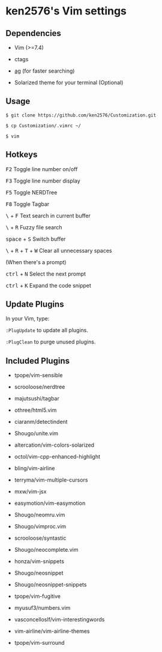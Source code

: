 # ken2576's Vim settings

## Dependencies

* Vim (>=7.4)

* ctags

* [ag](https://github.com/ggreer/the_silver_searcher) (for faster searching)

* Solarized theme for your terminal (Optional)

## Usage

```
$ git clone https://github.com/ken2576/Customization.git

$ cp Customization/.vimrc ~/

$ vim

```

## Hotkeys

<kbd>F2</kbd> Toggle line number on/off

<kbd>F3</kbd> Toggle line number display

<kbd>F5</kbd> Toggle NERDTree

<kbd>F8</kbd> Toggle Tagbar

<kbd>\\</kbd> + <kbd>F</kbd> Text search in current buffer

<kbd>\\</kbd> + <kbd>R</kbd> Fuzzy file search

<kbd>space</kbd> + <kbd>S</kbd> Switch buffer

<kbd>\\</kbd> + <kbd>R</kbd> + <kbd>T</kbd> + <kbd>W</kbd> Clear all unnecessary spaces

(When there's a prompt)

<kbd>ctrl</kbd> + <kbd>N</kbd> Select the next prompt

<kbd>ctrl</kbd> + <kbd>K</kbd> Expand the code snippet

## Update Plugins

In your Vim, type:

`:PlugUpdate` to update all plugins.

`:PlugClean` to purge unused plugins.

## Included Plugins

 * tpope/vim-sensible

 * scrooloose/nerdtree

 * majutsushi/tagbar

 * othree/html5.vim

 * ciaranm/detectindent

 * Shougo/unite.vim

 * altercation/vim-colors-solarized

 * octol/vim-cpp-enhanced-highlight

 * bling/vim-airline

 * terryma/vim-multiple-cursors

 * mxw/vim-jsx

 * easymotion/vim-easymotion

 * Shougo/neomru.vim

 * Shougo/vimproc.vim

 * scrooloose/syntastic

 * Shougo/neocomplete.vim

 * honza/vim-snippets

 * Shougo/neosnippet

 * Shougo/neosnippet-snippets

 * tpope/vim-fugitive

 * myusuf3/numbers.vim

 * vasconcelloslf/vim-interestingwords

 * vim-airline/vim-airline-themes

 * tpope/vim-surround


